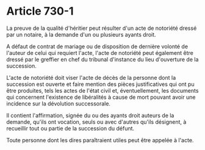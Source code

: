 # Article 730-1

La preuve de la qualité d'héritier peut résulter d'un acte de notoriété dressé par un notaire, à la demande d'un ou plusieurs ayants droit.

A défaut de contrat de mariage ou de disposition de dernière volonté de l'auteur de celui qui requiert l'acte, l'acte de notoriété peut également être dressé par le greffier en chef du tribunal d'instance du lieu d'ouverture de la succession.

L'acte de notoriété doit viser l'acte de décès de la personne dont la succession est ouverte et faire mention des pièces justificatives qui ont pu être produites, tels les actes de l'état civil et, éventuellement, les documents qui concernent l'existence de libéralités à cause de mort pouvant avoir une incidence sur la dévolution successorale.

Il contient l'affirmation, signée du ou des ayants droit auteurs de la demande, qu'ils ont vocation, seuls ou avec d'autres qu'ils désignent, à recueillir tout ou partie de la succession du défunt.

Toute personne dont les dires paraîtraient utiles peut être appelée à l'acte.
